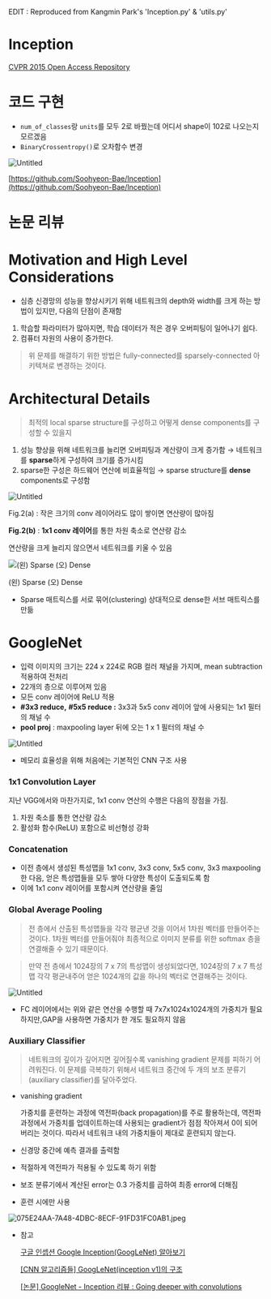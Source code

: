 EDIT : Reproduced from Kangmin Park's 'Inception.py' & 'utils.py'

# Inception

[CVPR 2015 Open Access Repository](https://www.cv-foundation.org/openaccess/content_cvpr_2015/html/Szegedy_Going_Deeper_With_2015_CVPR_paper.html)

# 코드 구현

- `num_of_classes`랑 `units`를 모두 2로 바꿨는데 어디서 shape이 102로 나오는지 모르겠음
- `BinaryCrossentropy()`로 오차함수 변경

![Untitled](https://s3-us-west-2.amazonaws.com/secure.notion-static.com/d5312135-4d00-4945-9973-0eee041c38bb/Untitled.png)

[https://github.com/Soohyeon-Bae/Inception](https://github.com/Soohyeon-Bae/Inception)

# 논문 리뷰

# Motivation and High Level Considerations

- 심층 신경망의 성능을 향상시키기 위해 네트워크의 depth와 width를 크게 하는 방법이 있지만, 다음의 단점이 존재함
1. 학습할 파라미터가 많아지면, 학습 데이터가 적은 경우 오버피팅이 일어나기 쉽다.
2. 컴퓨터 자원의 사용이 증가한다.

> 위 문제를 해결하기 위한 방법은 fully-connected를 sparsely-connected 아키텍쳐로 변경하는 것이다.
> 

# Architectural Details

> 최적의 local sparse structure를 구성하고 어떻게 dense components를 구성할 수 있을지
> 
1. 성능 향상을 위해 네트워크를 늘리면 오버피팅과 계산량이 크게 증가함 → 네트워크를 **sparse**하게 구성하여 크기를 증가시킴
2. sparse한 구성은 하드웨어 연산에 비효율적임 →  sparse structure를 **dense** components로 구성함

![Untitled](https://s3-us-west-2.amazonaws.com/secure.notion-static.com/0f5c1e16-98b0-425f-9dd8-77e698bef120/Untitled.png)

Fig.2(a) : 작은 크기의 conv 레이어라도 많이 쌓이면 연산량이 많아짐

**Fig.2(b)** : **1x1 conv 레이어**를 통한 차원 축소로 연산량 감소

연산량을 크게 늘리지 않으면서 네트워크를 키울 수 있음

![(왼) Sparse (오) Dense](https://s3-us-west-2.amazonaws.com/secure.notion-static.com/672cd846-29cc-4af7-a132-e329bb349969/Untitled.png)

(왼) Sparse (오) Dense

- Sparse 매트릭스를 서로 묶어(clustering) 상대적으로 dense한 서브 매트릭스를 만듦

# GoogleNet

- 입력 이미지의 크기는 224 x 224로 RGB 컬러 채널을 가지며, mean subtraction 적용하여 전처리
- 22개의 층으로 이루어져 있음
- 모든  conv 레이어에 ReLU 적용
- **#3x3 reduce,** **#5x5 reduce :** 3x3과 5x5 conv 레이어 앞에 사용되는 1x1 필터의 채널 수
- **pool proj** : maxpooling layer 뒤에 오는 1 x 1 필터의 채널 수

![Untitled](https://s3-us-west-2.amazonaws.com/secure.notion-static.com/6f0ead74-3f9e-401d-9f8d-403abdf06776/Untitled.png)

- 메모리 효율성을 위해 처음에는 기본적인 CNN 구조 사용

### 1x1 Convolution Layer

지난 VGG에서와 마찬가지로, 1x1 conv 연산의 수행은 다음의 장점을 가짐.

1. 차원 축소를 통한 연산량 감소
2. 활성화 함수(ReLU) 포함으로 비선형성 강화

### Concatenation

- 이전 층에서 생성된 특성맵을 1x1 conv, 3x3 conv, 5x5 conv, 3x3 maxpooling 한 다음, 얻은 특성맵들을 모두 쌓아 다양한 특성이 도출되도록 함
- 이에 1x1 conv 레이어를 포함시켜 연산량을 줄임

### Global Average Pooling

> 전 층에서 산출된 특성맵들을 각각 평균낸 것을 이어서 1차원 벡터를 만들어주는 것이다. 1차원 벡터를 만들어줘야 최종적으로 이미지 분류를 위한 softmax 층을 연결해줄 수 있기 때문이다.
> 

> 만약 전 층에서 1024장의 7 x 7의 특성맵이 생성되었다면, 1024장의 7 x 7 특성맵 각각 평균내주어 얻은 1024개의 값을 하나의 벡터로 연결해주는 것이다.
> 

![Untitled](https://s3-us-west-2.amazonaws.com/secure.notion-static.com/ffb6d8c4-2f80-4726-a880-9a6c64d30d53/Untitled.png)

- FC 레이어에서는 위와 같은 연산을 수행할 때 7x7x1024x1024개의 가중치가 필요하지만,GAP을 사용하면 가중치가 한 개도 필요하지 않음

### A**uxiliary Classifier**

> 네트워크의 깊이가 깊어지면 깊어질수록 vanishing gradient 문제를 피하기 어려워진다. 이 문제를 극복하기 위해서 네트워크 중간에 두 개의 보조 분류기(auxiliary classifier)를 달아주었다.
> 
- vanishing gradient
    
    가중치를 훈련하는 과정에 역전파(back propagation)를 주로 활용하는데, 역전파 과정에서 가중치를 업데이트하는데 사용되는 gradient가 점점 작아져서 0이 되어버리는 것이다. 따라서 네트워크 내의 가중치들이 제대로 훈련되지 않는다. 
    
- 신경망 중간에 예측 결과를 출력함
- 적절하게 역전파가 적용될 수 있도록 하기 위함
- 보조 분류기에서 계산된 error는 0.3 가중치를 곱하여 최종 error에 더해짐
- 훈련 시에만 사용

![075E24AA-7A48-4DBC-8ECF-91FD31FC0AB1.jpeg](https://s3-us-west-2.amazonaws.com/secure.notion-static.com/f11a9771-7dfa-4682-b60b-48ee76f4c220/075E24AA-7A48-4DBC-8ECF-91FD31FC0AB1.jpeg)

- 참고
    
    [구글 인셉션 Google Inception(GoogLeNet) 알아보기](https://ikkison.tistory.com/86)
    
    [[CNN 알고리즘들] GoogLeNet(inception v1)의 구조](https://bskyvision.com/539)
    
    [[논문] GoogleNet - Inception 리뷰 : Going deeper with convolutions](https://leedakyeong.tistory.com/entry/%EB%85%BC%EB%AC%B8-GoogleNet-Inception-%EB%A6%AC%EB%B7%B0-Going-deeper-with-convolutions-1)
